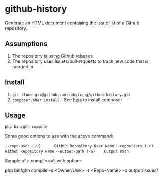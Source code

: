 # github-history

Generate an HTML document containing the issue list of a Github repository.


## Assumptions
1. The repository is using Github releases
2. The repository uses issues/pull-requests to track new code that is merged in

## Install

1. `git clone git@github.com:robstrong/github-history.git`
2. `composer.phar install` - See [here](https://getcomposer.org/) to install composer

## Usage
`php bin/ghh compile`

Some good options to use with the above command:

 `--repo-user (-u)      Github Repository User Name` 
 `--repository (-r)     Github Repository Name`
 `--output-path (-o)    Output Path`

Sample of a compile call with options:

php bin/ghh compile -u &lt;Owner/User&gt; -r &lt;Repo-Name&gt; -o output/issues/
